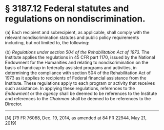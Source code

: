 # § 3187.12   Federal statutes and regulations on nondiscrimination.

(a) Each recipient and subrecipient, as applicable, shall comply with the relevant nondiscrimination statutes and public policy requirements including, but not limited to, the following:


(b) *Regulations under section 504 of the Rehabilitation Act of 1973.* The Institute applies the regulations in 45 CFR part 1170, issued by the National Endowment for the Humanities and relating to nondiscrimination on the basis of handicap in federally assisted programs and activities, in determining the compliance with section 504 of the Rehabilitation Act of 1973 as it applies to recipients of Federal financial assistance from the Institute. These regulations apply to each program or activity that receives such assistance. In applying these regulations, references to the *Endowment* or the *agency* shall be deemed to be references to the Institute and references to the *Chairman* shall be deemed to be references to the Director.



---

[N] [79 FR 76088, Dec. 19, 2014, as amended at 84 FR 22944, May 21, 2019]




